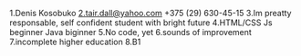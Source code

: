 1.Denis Kosobuko 
2.tair.dall@yahoo.com 
+375 (29) 630-45-15 
3.Im preatty responsable, self confident student with bright future 
4.HTML/CSS 
Js beginner 
Java biginner 
5.No code, yet 
6.sounds of improvement 
7.incomplete higher education 
8.B1
